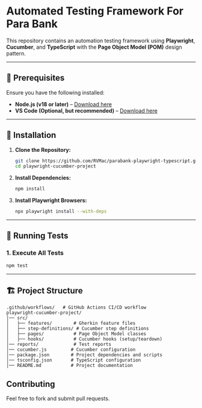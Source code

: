 # Automated Testing Framework For Para Bank

This repository contains an automation testing framework using **Playwright**, **Cucumber**, and **TypeScript** with the **Page Object Model (POM)** design pattern.

---

## 📌 Prerequisites

Ensure you have the following installed:
- **Node.js (v18 or later)** – [Download here](https://nodejs.org/)
- **VS Code (Optional, but recommended)** – [Download here](https://code.visualstudio.com/)

---

## 🚀 Installation

1. **Clone the Repository:**
   ```sh
   git clone https://github.com/RVMac/parabank-playwright-typescript.git
   cd playwright-cucumber-project
   ```

2. **Install Dependencies:**
   ```sh
   npm install
   ```

3. **Install Playwright Browsers:**
   ```sh
   npx playwright install --with-deps
   ```

---

## 🎯 Running Tests

### **1. Execute All Tests**
```sh
npm test
```

---

## 🏗 Project Structure

```
.github/workflows/   # GitHub Actions CI/CD workflow
playwright-cucumber-project/
│── src/
│   ├── features/        # Gherkin feature files
│   ├── step-definitions/ # Cucumber step definitions
│   ├── pages/           # Page Object Model classes
│   ├── hooks/           # Cucumber hooks (setup/teardown)
│── reports/             # Test reports
│── cucumber.js         # Cucumber configuration
│── package.json        # Project dependencies and scripts
│── tsconfig.json       # TypeScript configuration
│── README.md           # Project documentation
```

## Contributing

Feel free to fork and submit pull requests.